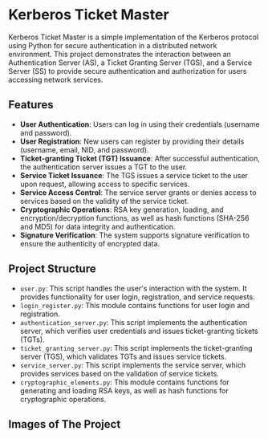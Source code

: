 # Kerberos Ticket Master

Kerberos Ticket Master is a simple implementation of the Kerberos protocol using Python for secure authentication in a distributed network environment. This project demonstrates the interaction between an Authentication Server (AS), a Ticket Granting Server (TGS), and a Service Server (SS) to provide secure authentication and authorization for users accessing network services.

## Features

- **User Authentication**: Users can log in using their credentials (username and password).
- **User Registration**: New users can register by providing their details (username, email, NID, and password).
- **Ticket-granting Ticket (TGT) Issuance**: After successful authentication, the authentication server issues a TGT to the user.
- **Service Ticket Issuance**: The TGS issues a service ticket to the user upon request, allowing access to specific services.
- **Service Access Control**: The service server grants or denies access to services based on the validity of the service ticket.
- **Cryptographic Operations**: RSA key generation, loading, and encryption/decryption functions, as well as hash functions (SHA-256 and MD5) for data integrity and authentication.
- **Signature Verification**: The system supports signature verification to ensure the authenticity of encrypted data.

## Project Structure

- `user.py`: This script handles the user's interaction with the system. It provides functionality for user login, registration, and service requests.
- `login_register.py`: This module contains functions for user login and registration.
- `authentication_server.py`: This script implements the authentication server, which verifies user credentials and issues ticket-granting tickets (TGTs).
- `ticket_granting_server.py`: This script implements the ticket-granting server (TGS), which validates TGTs and issues service tickets.
- `service_server.py`: This script implements the service server, which provides services based on the validation of service tickets.
- `cryptographic_elements.py`: This module contains functions for generating and loading RSA keys, as well as hash functions for cryptographic operations.

## Images of The Project


